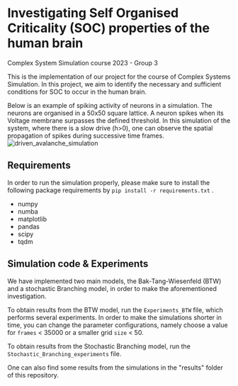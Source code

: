# Investigating Self Organised Criticality (SOC) properties of the human brain
Complex System Simulation course 2023 - Group 3 

This is the implementation of our project for the course of Complex Systems Simulation. 
In this project, we aim to identify the necessary and sufficient conditions for SOC to occur in the human brain.

Below is an example of spiking activity of neurons in a simulation. The neurons are organised in a 50x50 square lattice. A neuron spikes when its Voltage membrane surpasses the defined threshold. 
In this simulation of the system, where there is a slow drive (h>0), one can observe the spatial propagation of spikes during successive time frames. 
![driven_avalanche_simulation](https://github.com/arendgeerlofs/CSS/assets/113594011/d2b5da60-7f12-4510-ba7b-6f978052a5e2)


## Requirements
In order to run the simulation properly, please make sure to install the following package requirements by `pip install -r requirements.txt` .

* numpy
* numba
* matplotlib
* pandas
* scipy
* tqdm

## Simulation code & Experiments
We have implemented two main models, the Bak-Tang-Wiesenfeld (BTW) and a stochastic Branching model, in order to make the aforementioned investigation. 

To obtain results from the BTW model, run the `Experiments_BTW` file, which performs several experiments. 
In order to make the simulations shorter in time, you can change the parameter configurations, namely choose a value for `frames` < 35000 or a smaller grid `size` < 50.


To obtain results from the Stochastic Branching model, run the `Stochastic_Branching_experiments` file.

One can also find some results from the simulations in the "results" folder of this repository. 

